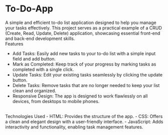 # To-Do-App
A simple and efficient to-do list application designed to help you manage your tasks effectively. This project serves as a practical example of a CRUD (Create, Read, Update, Delete) application, showcasing essential front-end and back-end development skills.
<br>
Features
 - Add Tasks: Easily add new tasks to your to-do list with a simple input field and add button.
 - Mark as Completed: Keep track of your progress by marking tasks as completed with a single click.
 - Update Tasks: Edit your existing tasks seamlessly by clicking the update button.
 - Delete Tasks: Remove tasks that are no longer needed to keep your list clean and organized.
 - Responsive Design: The app is designed to work flawlessly on all devices, from desktops to mobile phones.
<br>
Technologies Used
 - HTML: Provides the structure of the app.
 - CSS: Offers a clean and elegant design with a user-friendly interface.
 - JavaScript: Adds interactivity and functionality, enabling task management features.
